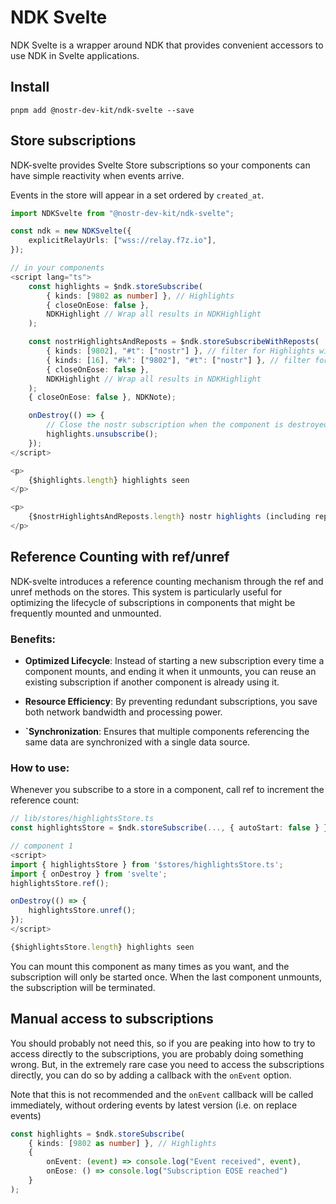 # NDK Svelte

NDK Svelte is a wrapper around NDK that provides convenient accessors to use NDK in Svelte applications.

## Install

```
pnpm add @nostr-dev-kit/ndk-svelte --save
```

## Store subscriptions

NDK-svelte provides Svelte Store subscriptions so your components can have simple reactivity
when events arrive.

Events in the store will appear in a set ordered by `created_at`.

```typescript
import NDKSvelte from "@nostr-dev-kit/ndk-svelte";

const ndk = new NDKSvelte({
    explicitRelayUrls: ["wss://relay.f7z.io"],
});
```

```typescript
// in your components
<script lang="ts">
    const highlights = $ndk.storeSubscribe(
        { kinds: [9802 as number] }, // Highlights
        { closeOnEose: false },
        NDKHighlight // Wrap all results in NDKHighlight
    );

    const nostrHighlightsAndReposts = $ndk.storeSubscribeWithReposts(
        { kinds: [9802], "#t": ["nostr"] }, // filter for Highlights with Nostr
        { kinds: [16], "#k": ["9802"], "#t": ["nostr"] }, // filter for Reposts of Highlights with Nostr
        { closeOnEose: false },
        NDKHighlight // Wrap all results in NDKHighlight
    );
    { closeOnEose: false }, NDKNote);

    onDestroy(() => {
        // Close the nostr subscription when the component is destroyed
        highlights.unsubscribe();
    });
</script>

<p>
    {$highlights.length} highlights seen
</p>

<p>
    {$nostrHighlightsAndReposts.length} nostr highlights (including reposts)
</p>
```

## Reference Counting with ref/unref

NDK-svelte introduces a reference counting mechanism through the ref and unref methods on the stores. This system is particularly useful for optimizing the lifecycle of subscriptions in components that might be frequently mounted and unmounted.

### Benefits:

-   **Optimized Lifecycle**: Instead of starting a new subscription every time a component mounts, and ending it when it unmounts, you can reuse an existing subscription if another component is already using it.

-   **Resource Efficiency**: By preventing redundant subscriptions, you save both network bandwidth and processing power.

-   **`Synchronization**: Ensures that multiple components referencing the same data are synchronized with a single data source.

### How to use:

Whenever you subscribe to a store in a component, call ref to increment the reference count:

```ts
// lib/stores/highlightsStore.ts
const highlightsStore = $ndk.storeSubscribe(..., { autoStart: false } });

// component 1
<script>
import { highlightsStore } from '$stores/highlightsStore.ts';
import { onDestroy } from 'svelte';
highlightsStore.ref();

onDestroy(() => {
    highlightsStore.unref();
});
</script>

{$highlightsStore.length} highlights seen
```

You can mount this component as many times as you want, and the subscription will only be started once. When the last component unmounts, the subscription will be terminated.

## Manual access to subscriptions
You should probably not need this, so if you are peaking into how to try to access directly to the subscriptions, you are probably doing something wrong. But, in the extremely rare case you need to access the subscriptions directly, you can do so by adding a callback with the `onEvent` option.

Note that this is not recommended and the `onEvent` callback will be called immediately, without ordering events by latest version (i.e. on replace events)

```ts
const highlights = $ndk.storeSubscribe(
    { kinds: [9802 as number] }, // Highlights
    { 
        onEvent: (event) => console.log("Event received", event),
        onEose: () => console.log("Subscription EOSE reached")
    }
);
```